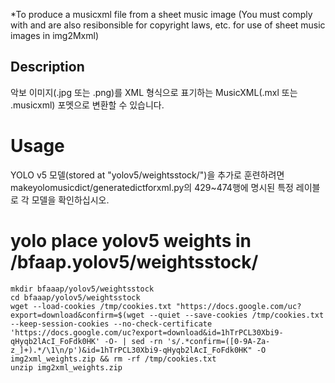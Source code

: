 *To produce a musicxml file from a sheet music image (You must comply with and are also resibonsible for copyright laws, etc. for use of sheet music images in img2Mxml)

## Description
 악보 이미지(.jpg 또는 .png)를 XML 형식으로 표기하는 MusicXML(.mxl 또는 .musicxml) 포멧으로 변환할 수 있습니다.

# Usage
 YOLO v5 모델(stored at "yolov5/weightsstock/")을 추가로 훈련하려면 
 makeyolomusicdict/generatedictforxml.py의 429~474행에 명시된 특정 레이블로 각 모델을 확인하십시오.

# yolo place yolov5 weights in /bfaap.yolov5/weightsstock/
    
    mkdir bfaaap/yolov5/weightsstock
    cd bfaaap/yolov5/weightsstock
    wget --load-cookies /tmp/cookies.txt "https://docs.google.com/uc?export=download&confirm=$(wget --quiet --save-cookies /tmp/cookies.txt --keep-session-cookies --no-check-certificate 'https://docs.google.com/uc?export=download&id=1hTrPCL30Xbi9-qHyqb2lAcI_FoFdk0HK' -O- | sed -rn 's/.*confirm=([0-9A-Za-z_]+).*/\1\n/p')&id=1hTrPCL30Xbi9-qHyqb2lAcI_FoFdk0HK" -O img2xml_weights.zip && rm -rf /tmp/cookies.txt
    unzip img2xml_weights.zip



